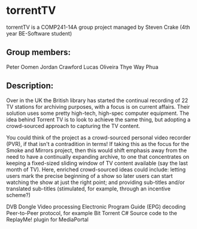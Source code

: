 torrentTV
=========

torrentTV is a COMP241-14A group project managed by Steven Crake (4th year BE-Software student)

Group members:
-----------------
Peter Oomen
Jordan Crawford
Lucas Oliveira
Thye Way Phua

Description:
-----------------
Over in the UK the British library has started the continual recording of 22 TV stations for archiving purposes, with a focus is on current affairs. Their solution uses some pretty high-tech, high-spec computer equipment. The idea behind Torrent TV is to look to achieve the same thing, but adopting a crowd-sourced approach to capturing the TV content.

You could think of the project as a crowd-sourced personal video recorder (PVR), if that isn't a contradition in terms! If taking this as the focus for the Smoke and Mirrors project, then this would shift emphasis away from the need to have a continually expanding archive, to one that concentrates on keeping a fixed-sized sliding window of TV content available (say the last month of TV). Here, enriched crowd-sourced ideas could include: letting users mark the precise beginning of a show so later users can start watching the show at just the right point; and providing sub-titles and/or translated sub-titles (stimulated, for example, through an incentive scheme?)

DVB Dongle
Video processing
Electronic Program Guide (EPG) decoding
Peer-to-Peer protocol, for example Bit Torrent
C# Source code to the ReplayMe! plugin for MediaPortal
